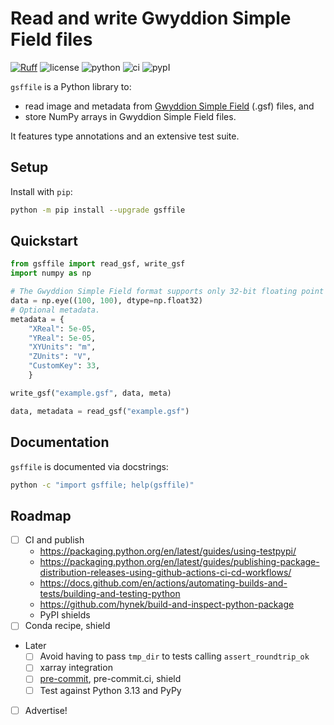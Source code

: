 # Read and write Gwyddion Simple Field files

[![Ruff](https://img.shields.io/endpoint?url=https://raw.githubusercontent.com/astral-sh/ruff/main/assets/badge/v2.json)](https://github.com/astral-sh/ruff)
![license](https://img.shields.io/github/license/angelo-peronio/gsffile)
![python](https://img.shields.io/pypi/pyversions/gsffile)
![ci](https://github.com/angelo-peronio/gsffile/actions/workflows/ci.yaml/badge.svg)
![pypI](https://img.shields.io/pypi/v/gsffile)

`gsffile` is a Python library to:

* read image and metadata from [Gwyddion Simple Field](http://gwyddion.net/documentation/user-guide-en/gsf.html) (.gsf) files, and
* store NumPy arrays in Gwyddion Simple Field files.

It features type annotations and an extensive test suite.

## Setup

Install with `pip`:

```bash
python -m pip install --upgrade gsffile
```

## Quickstart

```python
from gsffile import read_gsf, write_gsf
import numpy as np

# The Gwyddion Simple Field format supports only 32-bit floating point data.
data = np.eye((100, 100), dtype=np.float32)
# Optional metadata.
metadata = {
    "XReal": 5e-05,
    "YReal": 5e-05,
    "XYUnits": "m",
    "ZUnits": "V",
    "CustomKey": 33,
    }

write_gsf("example.gsf", data, meta)

data, metadata = read_gsf("example.gsf")
```

## Documentation

`gsffile` is documented via docstrings:

```bash
python -c "import gsffile; help(gsffile)"
```

## Roadmap

* [ ] CI and publish
    * <https://packaging.python.org/en/latest/guides/using-testpypi/>
    * <https://packaging.python.org/en/latest/guides/publishing-package-distribution-releases-using-github-actions-ci-cd-workflows/>
    * <https://docs.github.com/en/actions/automating-builds-and-tests/building-and-testing-python>
    * <https://github.com/hynek/build-and-inspect-python-package>
    * PyPI shields
* [ ] Conda recipe, shield
* Later
    * [ ] Avoid having to pass `tmp_dir` to tests calling `assert_roundtrip_ok`
    * [ ] xarray integration
    * [ ] [pre-commit](https://learn.scientific-python.org/development/guides/style/), pre-commit.ci, shield
    * [ ] Test against Python 3.13 and PyPy
* [ ] Advertise!
